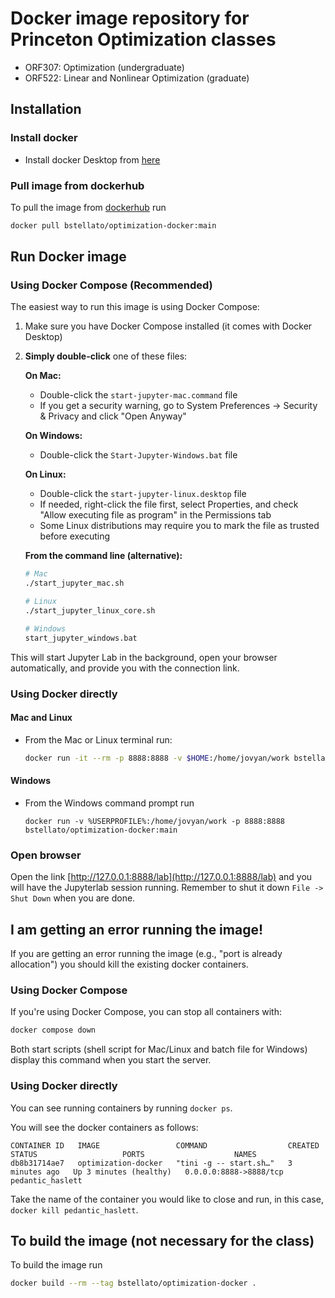 # Docker image repository for Princeton Optimization classes

- ORF307: Optimization (undergraduate)
- ORF522: Linear and Nonlinear Optimization (graduate)

## Installation

### Install docker

- Install docker Desktop from [here](https://docs.docker.com/get-docker/)

### Pull image from dockerhub
To pull the image from [dockerhub](https://hub.docker.com/r/bstellato/optimization-docker) run
```bash
docker pull bstellato/optimization-docker:main
```

## Run Docker image

### Using Docker Compose (Recommended)
The easiest way to run this image is using Docker Compose:

1. Make sure you have Docker Compose installed (it comes with Docker Desktop)
2. **Simply double-click** one of these files:

   **On Mac:**
   - Double-click the `start-jupyter-mac.command` file
   - If you get a security warning, go to System Preferences → Security & Privacy and click "Open Anyway"

   **On Windows:**
   - Double-click the `Start-Jupyter-Windows.bat` file

   **On Linux:**
   - Double-click the `start-jupyter-linux.desktop` file
   - If needed, right-click the file first, select Properties, and check "Allow executing file as program" in the Permissions tab
   - Some Linux distributions may require you to mark the file as trusted before executing

   **From the command line (alternative):**
   ```bash
   # Mac
   ./start_jupyter_mac.sh
   
   # Linux
   ./start_jupyter_linux_core.sh
   
   # Windows
   start_jupyter_windows.bat
   ```

This will start Jupyter Lab in the background, open your browser automatically, and provide you with the connection link.

### Using Docker directly

#### Mac and Linux
- From the Mac or Linux terminal run:
  ```bash
  docker run -it --rm -p 8888:8888 -v $HOME:/home/jovyan/work bstellato/optimization-docker:main
  ```

#### Windows
- From the Windows command prompt run
  ```
  docker run -v %USERPROFILE%:/home/jovyan/work -p 8888:8888 bstellato/optimization-docker:main
  ```


### Open browser

Open the link [http://127.0.0.1:8888/lab](http://127.0.0.1:8888/lab) and you will have the Jupyterlab session running. Remember to shut it down `File -> Shut Down` when you are done.


## I am getting an error running the image!
If you are getting an error running the image (e.g., "port is already allocation") you should kill the existing docker containers.

### Using Docker Compose
If you're using Docker Compose, you can stop all containers with:
```bash
docker compose down
```

Both start scripts (shell script for Mac/Linux and batch file for Windows) display this command when you start the server.

### Using Docker directly
You can see running containers by running `docker ps`.

You will see the docker containers as follows:

```
CONTAINER ID   IMAGE                 COMMAND                  CREATED         STATUS                   PORTS                    NAMES
db8b31714ae7   optimization-docker   "tini -g -- start.sh…"   3 minutes ago   Up 3 minutes (healthy)   0.0.0.0:8888->8888/tcp   pedantic_haslett
```

Take the name of the container you would like to close and run, in this case, `docker kill pedantic_haslett`.

## To build the image (not necessary for the class)
To build the image run 
```bash
docker build --rm --tag bstellato/optimization-docker .
```
